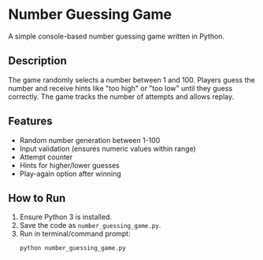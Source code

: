 # Number Guessing Game

A simple console-based number guessing game written in Python.

## Description
The game randomly selects a number between 1 and 100. Players guess the number and receive hints like "too high" or "too low" until they guess correctly. The game tracks the number of attempts and allows replay.

## Features
- Random number generation between 1-100
- Input validation (ensures numeric values within range)
- Attempt counter
- Hints for higher/lower guesses
- Play-again option after winning

## How to Run
1. Ensure Python 3 is installed.
2. Save the code as `number_guessing_game.py`.
3. Run in terminal/command prompt:
   ```bash
   python number_guessing_game.py
